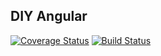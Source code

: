 ## DIY Angular

[![Coverage Status](https://coveralls.io/repos/github/my-js-ventures/diy-angular/badge.svg)](https://coveralls.io/github/my-js-ventures/diy-angular)
[![Build Status](https://travis-ci.org/my-js-ventures/diy-angular.svg?branch=master)](https://travis-ci.org/my-js-ventures/diy-angular)
